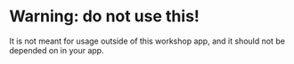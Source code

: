 # Warning: do not use this!

It is not meant for usage outside of this workshop app, and it should not be depended on in your app.
